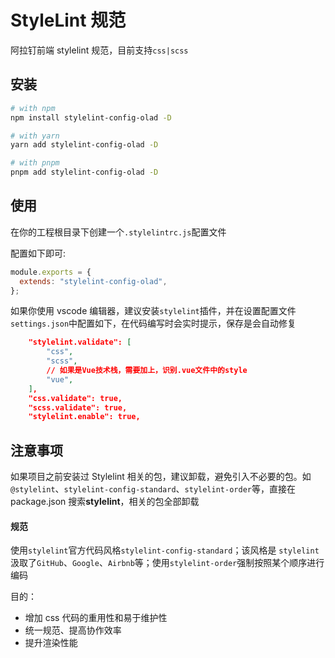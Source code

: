 # StyleLint 规范

阿拉钉前端 stylelint 规范，目前支持`css|scss`

## 安装

```bash
# with npm
npm install stylelint-config-olad -D

# with yarn
yarn add stylelint-config-olad -D

# with pnpm
pnpm add stylelint-config-olad -D
```

## 使用

在你的工程根目录下创建一个`.stylelintrc.js`配置文件

配置如下即可:

```js
module.exports = {
  extends: "stylelint-config-olad",
};
```

如果你使用 vscode 编辑器，建议安装`stylelint`插件，并在设置配置文件`settings.json`中配置如下，在代码编写时会实时提示，保存是会自动修复

```json
    "stylelint.validate": [
        "css",
        "scss",
        // 如果是Vue技术栈，需要加上，识别.vue文件中的style
        "vue",
    ],
    "css.validate": true,
    "scss.validate": true,
    "stylelint.enable": true,
```

## 注意事项

如果项目之前安装过 Stylelint 相关的包，建议卸载，避免引入不必要的包。如`@stylelint`、`stylelint-config-standard`、`stylelint-order`等，直接在 package.json 搜索**stylelint**，相关的包全部卸载

#### 规范

使用`stylelint`官方代码风格`stylelint-config-standard`；该风格是 `stylelint`汲取了`GitHub`、`Google`、`Airbnb`等；使用`stylelint-order`强制按照某个顺序进行编码

目的：

- 增加 css 代码的重用性和易于维护性
- 统一规范、提高协作效率
- 提升渲染性能
